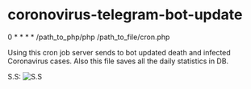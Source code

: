 # coronovirus-telegram-bot-update

0 	* 	* 	* 	* 	/path_to_php/php /path_to_file/cron.php

Using this cron job server sends to bot updated death and infected Coronavirus cases.
Also this file saves all the daily statistics in DB.

S.S: 
![S.S](https://raw.githubusercontent.com/ogtayhuseynov0/coronovirus-telegram-bot-update/master/ss.PNG "Bot S.S")

